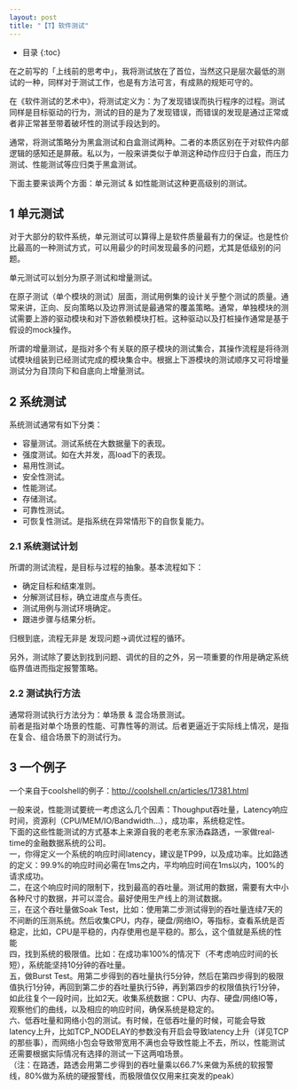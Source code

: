 ```yaml
---
layout: post
title: "【T】软件测试"
---
```


* 目录
{:toc}

在之前写的「上线前的思考中」，我将测试放在了首位，当然这只是层次最低的测试的一种，同样对于测试工作，也是有方法可言，有成熟的规矩可守的。


在《软件测试的艺术中》，将测试定义为：为了发现错误而执行程序的过程。测试同样是目标驱动的行为，测试的目的是为了发现错误，而错误的发现是通过正常或者非正常甚至带着破坏性的测试手段达到的。

通常，将测试策略分为黑盒测试和白盒测试两种。二者的本质区别在于对软件内部逻辑的感知还是屏蔽。私以为，一般来讲类似于单测这种动作应归于白盒，而压力测试、性能测试等应归类于黑盒测试。

下面主要来谈两个方面：单元测试 & 如性能测试这种更高级别的测试。

## 1 单元测试
对于大部分的软件系统，单元测试可以算得上是软件质量最有力的保证。也是性价比最高的一种测试方式，可以用最少的时间发现最多的问题，尤其是低级别的问题。

单元测试可以划分为原子测试和增量测试。

在原子测试（单个模块的测试）层面，测试用例集的设计关乎整个测试的质量。通常来讲，正向、反向策略以及边界测试是最通常的覆盖策略。通常，单独模块的测试需要上游的驱动模块和对下游依赖模块打桩。这种驱动以及打桩操作通常是基于假设的mock操作。

所谓的增量测试，是指对多个有关联的原子模块的测试集合，其操作流程是将待测试模块组装到已经测试完成的模块集合中。根据上下游模块的测试顺序又可将增量测试分为自顶向下和自底向上增量测试。

## 2 系统测试
系统测试通常有如下分类：
* 容量测试。测试系统在大数据量下的表现。
* 强度测试。如在大并发，高load下的表现。
* 易用性测试。
* 安全性测试。
* 性能测试。
* 存储测试。
* 可靠性测试。
* 可恢复性测试。是指系统在异常情形下的自恢复能力。

### 2.1 系统测试计划
所谓的测试流程，是目标与过程的抽象。基本流程如下：
* 确定目标和结束准则。
* 分解测试目标，确立进度点与责任。
* 测试用例与测试环境确定。
* 跟进步骤与结果分析。

归根到底，流程无非是 发现问题->调优过程的循环。

另外，测试除了要达到找到问题、调优的目的之外，另一项重要的作用是确定系统临界值进而指定报警策略。

### 2.2 测试执行方法
通常将测试执行方法分为：单场景 & 混合场景测试。    
前者是指对单个场景的性能、可靠性等的测试。后者更逼近于实际线上情况，是指在复合、组合场景下的测试行为。

## 3 一个例子

一个来自于coolshell的例子：http://coolshell.cn/articles/17381.html

>
一般来说，性能测试要统一考虑这么几个因素：Thoughput吞吐量，Latency响应时间，资源利（CPU/MEM/IO/Bandwidth…），成功率，系统稳定性。    
下面的这些性能测试的方式基本上来源自我的老老东家汤森路透，一家做real-time的金融数据系统的公司。    
一，你得定义一个系统的响应时间latency，建议是TP99，以及成功率。比如路透的定义：99.9%的响应时间必需在1ms之内，平均响应时间在1ms以内，100%的请求成功。    
二，在这个响应时间的限制下，找到最高的吞吐量。测试用的数据，需要有大中小各种尺寸的数据，并可以混合。最好使用生产线上的测试数据。        
三，在这个吞吐量做Soak Test，比如：使用第二步测试得到的吞吐量连续7天的不间断的压测系统。然后收集CPU，内存，硬盘/网络IO，等指标，查看系统是否稳定，比如，CPU是平稳的，内存使用也是平稳的。那么，这个值就是系统的性能    
四，找到系统的极限值。比如：在成功率100%的情况下（不考虑响应时间的长短），系统能坚持10分钟的吞吐量。    
五，做Burst Test。用第二步得到的吞吐量执行5分钟，然后在第四步得到的极限值执行1分钟，再回到第二步的吞吐量执行5钟，再到第四步的权限值执行1分钟，如此往复个一段时间，比如2天。收集系统数据：CPU、内存、硬盘/网络IO等，观察他们的曲线，以及相应的响应时间，确保系统是稳定的。    
六、低吞吐量和网络小包的测试。有时候，在低吞吐量的时候，可能会导致latency上升，比如TCP_NODELAY的参数没有开启会导致latency上升（详见TCP的那些事），而网络小包会导致带宽用不满也会导致性能上不去，所以，性能测试还需要根据实际情况有选择的测试一下这两咱场景。        
（注：在路透，路透会用第二步得到的吞吐量乘以66.7%来做为系统的软报警线，80%做为系统的硬报警线，而极限值仅仅用来扛突发的peak）
